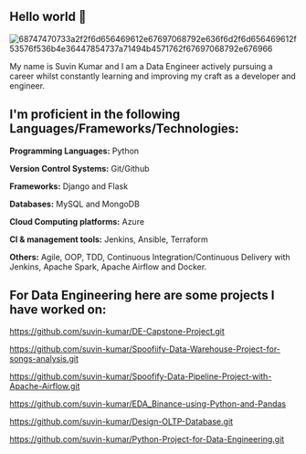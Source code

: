 ## Hello world 👋

![68747470733a2f2f6d656469612e67697068792e636f6d2f6d656469612f53576f536b4e36447854737a71494b4571762f67697068792e676966](https://user-images.githubusercontent.com/96186386/158050117-a4b0854f-b94f-43b4-b00a-43a2bd0cd53f.gif)

My name is Suvin Kumar and I am a Data Engineer actively pursuing a career whilst constantly learning and improving my craft as a developer and engineer.



## I'm proficient in the following Languages/Frameworks/Technologies:

**Programming Languages:** Python

**Version Control Systems:** Git/Github

**Frameworks:** Django and Flask

**Databases:**  MySQL and MongoDB

**Cloud Computing platforms:** Azure 

**CI & management tools:** Jenkins, Ansible, Terraform

**Others:** Agile, OOP, TDD, Continuous Integration/Continuous Delivery with Jenkins, Apache Spark, Apache Airflow and Docker.



## **For Data Engineering here are some projects I have worked on:**

https://github.com/suvin-kumar/DE-Capstone-Project.git

https://github.com/suvin-kumar/Spoofiify-Data-Warehouse-Project-for-songs-analysis.git

https://github.com/suvin-kumar/Spoofify-Data-Pipeline-Project-with-Apache-Airflow.git

https://github.com/suvin-kumar/EDA_Binance-using-Python-and-Pandas

https://github.com/suvin-kumar/Design-OLTP-Database.git

https://github.com/suvin-kumar/Python-Project-for-Data-Engineering.git


<!---
suvin-kumar/suvin-kumar is a ✨ special ✨ repository because its `README.md` (this file) appears on your GitHub profile.
You can click the Preview link to take a look at your changes.
--->

